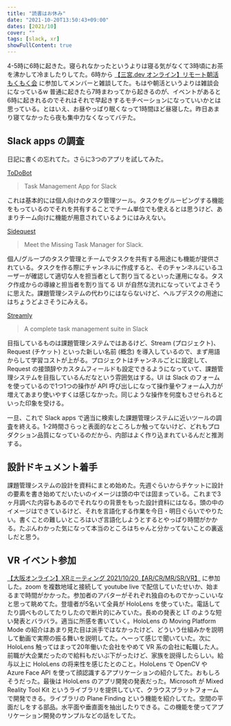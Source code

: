 ```yaml
---
title: "読書はお休み"
date: "2021-10-20T13:50:43+09:00"
dates: [2021/10]
cover: ""
tags: [slack, xr]
showFullContent: true
---
```


4-5時に6時に起きた。寝られなかったというよりは寝る気がなくて3時頃にお茶を沸かして冷ましたりしてた。6時から [【三宮.dev オンライン】リモート朝活もくもく会](https://kobe-sannomiya-dev.connpass.com/event/228152/) に参加してメンバーと雑談してた。もはや朝活というよりは雑談会になっているw 普通に起きたら7時まわってから起きるのが、イベントがあると6時に起きれるのでそれはそれで早起きするモチベーションになっていいかとは思っている。とはいえ、お昼やっぱり眠くなって1時間ほど昼寝した。昨日あまり寝てなかったら夜も集中力なくなってバテた。

## Slack apps の調査

日記に書くの忘れてた。さらに3つのアプリを試してみた。

[ToDoBot](https://www.thetodobot.com/)

> Task Management App for Slack

これは基本的には個人向けのタスク管理ツール。タスクをグルーピングする機能をもっているのでそれを共有することでチーム単位でも使えるとは思うけど、あまりチーム向けに機能が用意されているようにはみえない。

[Sidequest](https://www.getsidequest.app/)

> Meet the Missing Task Manager for Slack.

個人/グループのタスク管理とチームでタスクを共有する用途にも機能が提供されている。タスクを作る際にチャンネルに作成すると、そのチャンネルにいるユーザーが確認して適切な人を担当者として割り当てるといった運用になる。タスク作成からの導線と担当者を割り当てる UI が自然な流れになっていてよさそうに思えた。課題管理システムの代わりにはならないけど、ヘルプデスクの用途にはちょうどよさそうにみえる。

[Streamly](https://happybara.io/apps/streamly/)

> A complete task management suite in Slack

目指しているものは課題管理システムではあるけど、Stream (プロジェクト)、Request (チケット) といった新しい名前 (概念) を導入しているので、まず用語からして学習コストが上がる。プロジェクトはチャンネルごとに設定して、Request の接頭辞やカスタムフィールドも設定できるようになっていて、課題管理システムを目指しているんだなという雰囲気はする。UI は Slack のフォームを使っているので1つ1つの操作が API 呼び出しになって操作量やフォーム入力が増えてあまり使いやすくは感じなかった。同じような操作を何度もさせられるといった印象を受ける。

一旦、これで Slack apps で適当に検索した課題管理システムに近いツールの調査を終える。1-2時間さらっと表面的なところしか触ってないけど、どれもプロダクション品質になっているのだから、内部はよく作り込まれているんだと推測する。

## 設計ドキュメント着手

課題管理システムの設計を資料にまとめ始めた。先週ぐらいからチケットに設計の要素を書き始めてだいたいのイメージは頭の中では固まっている。これまで3ヶ月調べた内容もあるのでそれなりの背景をもった設計資料にはなる。頭の中のイメージはできているけど、それを言語化する作業を今日・明日ぐらいでやりたい。書くことの難しいところはいざ言語化しようとするとやっぱり時間がかかる。たぶんわかった気になって本当のところはちゃんと分かってないことの裏返しだと思う。

## VR イベント参加

[【大阪オンライン】XRミーティング 2021/10/20【AR/CR/MR/SR/VR】](https://osaka-driven-dev.connpass.com/event/226481/) に参加した。zoom を複数地域と接続して youtube live で配信していたせいか、始まるまで時間がかかった。参加者のアバターがそれぞれ独自のものでかっこいいなと思って眺めてた。登壇者が5名いて全員が HoloLens を使っていた。電話してたり調べものしてたりしたので断片的にみていた。長めの発表と LT のような短い発表とバラバラ。適当に所感を書いていく。HoloLens の Moving Platform Mode の紹介はあまり見た目は派手ではなかったけど、どういう仕組みかを説明して動画で実際の振る舞いを説明してた。へーって感じで聞いていた。次に HoloLens 触ってはまって20年働いた会社をやめて VR 系の会社に転職した人。前職が大企業だったので給料もだいぶ下がったけど、家族を説得したらしい。給与以上に HoloLens の将来性を感じたとのこと。HoloLens で OpenCV や Azure Face API を使って顔認識するアプリケーションの紹介してた。おもしろそうだった。最後は HoloLens のアプリ開発の発表だった。Microsoft が Mixed Reality Tool Kit というライブラリを提供していて、クラウスプラットフォームで開発できる。ライブラリの Plane Finding という機能を紹介してた。空間の平面だしをする部品。水平面や垂直面を抽出したりできる。この機能を使ってアプリケーション開発のサンプルなどの話をしてた。
